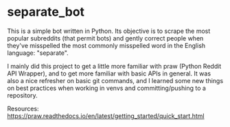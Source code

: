 # separate_bot
This is a simple bot written in Python. Its objective is to scrape the most popular subreddits (that permit bots) and gently correct people when they've misspelled the most commonly misspelled word in the English language: "separate".

I mainly did this project to get a little more familiar with praw (Python Reddit API Wrapper), and to get more familiar with basic APIs in general. It was also a nice refresher on basic git commands, and I learned some new things on best practices when working in venvs and committing/pushing to a repository. 

Resources: https://praw.readthedocs.io/en/latest/getting_started/quick_start.html
